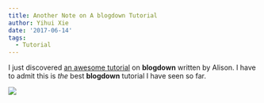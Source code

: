```yaml
---
title: Another Note on A blogdown Tutorial
author: Yihui Xie
date: '2017-06-14'
tags:
  - Tutorial
---
```


I just discovered [an awesome tutorial](https://apreshill.rbind.io/post/up-and-running-with-blogdown/) on **blogdown** written by Alison. I have to admit this is _the_ best **blogdown** tutorial I have seen so far.

![](https://apreshill.rbind.io/img/posts/2017-06-12-up-and-running-with-blogdown/blogdown-signpost-4.png)
